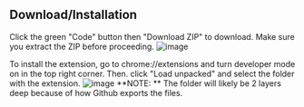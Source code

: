 ## Download/Installation
Click the green "Code" button then "Download ZIP" to download. Make sure you extract the ZIP before proceeding.
![image](https://github.com/user-attachments/assets/b2f29210-d2ee-4cfc-b8d8-5225a83b5cbb)

To install the extension, go to chrome://extensions and turn developer mode on in the top right corner. Then. click "Load unpacked" and select the folder with the extension.
![image](https://github.com/user-attachments/assets/e4378cfa-9220-4187-8c51-76f0ddda1995)
**NOTE: ** The folder will likely be 2 layers deep because of how Github exports the files.
